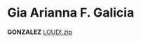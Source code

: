 # Gia Arianna F. Galicia
**GONZALEZ**
[LOUD!.zip](https://github.com/user-attachments/files/17009066/LOUD.zip)

